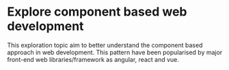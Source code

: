 # Explore component based web development

This exploration topic aim to better understand the component based approach in web development. This pattern have been popularised by major front-end web libraries/framework as angular, react and vue.

